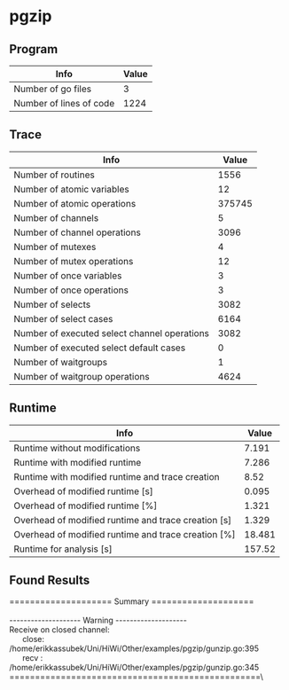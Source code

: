 # pgzip

## Program 
| Info | Value |
| - | - |
| Number of go files | 3|
| Number of lines of code |1224|
## Trace 
| Info | Value |
| - | - |
| Number of routines | 1556|
| Number of atomic variables | 12|
| Number of atomic operations | 375745|
| Number of channels | 5|
| Number of channel operations | 3096|
| Number of mutexes | 4|
| Number of mutex operations | 12|
| Number of once variables | 3|
| Number of once operations | 3|
| Number of selects | 3082|
| Number of select cases | 6164|
| Number of executed select channel operations | 3082|
| Number of executed select default cases | 0|
| Number of waitgroups | 1|
| Number of waitgroup operations | 4624|
## Runtime 
| Info | Value |
| - | - |
| Runtime without modifications | 7.191|
| Runtime with modified runtime | 7.286|
| Runtime with modified runtime and trace creation | 8.52|
| Overhead of modified runtime [s] | 0.095|
| Overhead of modified runtime [\%] | 1.321|
| Overhead of modified runtime and trace creation [s] | 1.329|
| Overhead of modified runtime and trace creation [\%] | 18.481|
| Runtime for analysis [s] | 157.52|
## Found Results
==================== Summary ====================\
\
-------------------- Warning --------------------\
Receive on closed channel:\
&nbsp;&nbsp;&nbsp;&nbsp;&nbsp;&nbsp;close: /home/erikkassubek/Uni/HiWi/Other/examples/pgzip/gunzip.go:395\
&nbsp;&nbsp;&nbsp;&nbsp;&nbsp;&nbsp;recv : /home/erikkassubek/Uni/HiWi/Other/examples/pgzip/gunzip.go:345\
=================================================\

